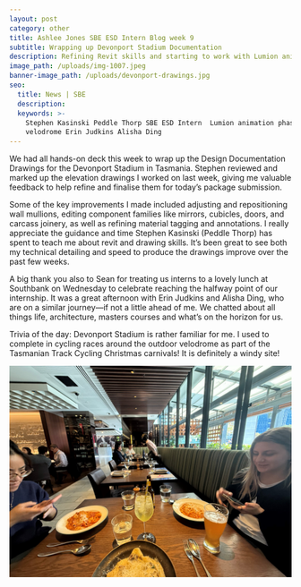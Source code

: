 ```yaml
---
layout: post
category: other
title: Ashlee Jones SBE ESD Intern Blog week 9
subtitle: Wrapping up Devonport Stadium Documentation
description: Refining Revit skills and starting to work with Lumion animation phasing
image_path: /uploads/img-1007.jpeg
banner-image_path: /uploads/devonport-drawings.jpg
seo:
  title: News | SBE
  description:
  keywords: >-
    Stephen Kasinski Peddle Thorp SBE ESD Intern  Lumion animation phasing
    velodrome Erin Judkins Alisha Ding
---
```

We had all hands-on deck this week to wrap up the Design Documentation Drawings for the Devonport Stadium in Tasmania. Stephen reviewed and marked up the elevation drawings I worked on last week, giving me valuable feedback to help refine and finalise them for today’s package submission.

Some of the key improvements I made included adjusting and repositioning wall mullions, editing component families like mirrors, cubicles, doors, and carcass joinery, as well as refining material tagging and annotations. I really appreciate the guidance and time Stephen Kasinski (Peddle Thorp) has spent to teach me about revit and drawing skills. It’s been great to see both my technical detailing and speed to produce the drawings improve over the past few weeks.

A big thank you also to Sean for treating us interns to a lovely lunch at Southbank on Wednesday to celebrate reaching the halfway point of our internship. It was a great afternoon with Erin Judkins and Alisha Ding, who are on a similar journey—if not a little ahead of me. We chatted about all things life, architecture, masters courses and what’s on the horizon for us.<br>

Trivia of the day: Devonport Stadium is rather familiar for me. I used to complete in cycling races around the outdoor velodrome as part of the Tasmanian Track Cycling Christmas carnivals! It is definitely a windy site!

![](/uploads/lunch-1.jpg)
